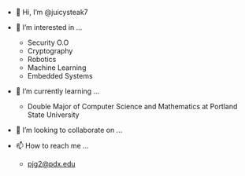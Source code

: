 - 👋 Hi, I’m @juicysteak7
- 👀 I’m interested in ...

  - Security O.O
  - Cryptography
  - Robotics
  - Machine Learning
  - Embedded Systems

- 🌱 I’m currently learning ...

  - Double Major of Computer Science and Mathematics at Portland State University

- 💞️ I’m looking to collaborate on ...
- 📫 How to reach me ...

  - pjg2@pdx.edu

<!---
juicysteak7/juicysteak7 is a ✨ special ✨ repository because its `README.md` (this file) appears on your GitHub profile.
You can click the Preview link to take a look at your changes.
--->
